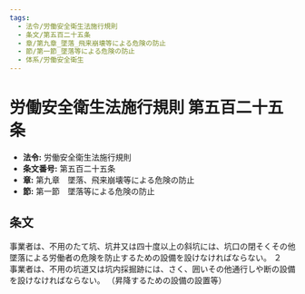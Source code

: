 ```yaml
---
tags:
  - 法令/労働安全衛生法施行規則
  - 条文/第五百二十五条
  - 章/第九章_墜落_飛来崩壊等による危険の防止
  - 節/第一節_墜落等による危険の防止
  - 体系/労働安全衛生
---
```

# 労働安全衛生法施行規則 第五百二十五条

- **法令:** 労働安全衛生法施行規則
- **条文番号:** 第五百二十五条
- **章:** 第九章　墜落、飛来崩壊等による危険の防止
- **節:** 第一節　墜落等による危険の防止

## 条文
事業者は、不用のたて坑、坑井又は四十度以上の斜坑には、坑口の閉そくその他墜落による労働者の危険を防止するための設備を設けなければならない。
２　事業者は、不用の坑道又は坑内採掘跡には、さく、囲いその他通行しや断の設備を設けなければならない。
（昇降するための設備の設置等）

